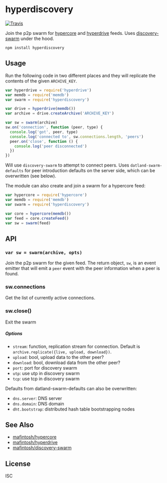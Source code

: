 # hyperdiscovery

[![Travis](https://api.travis-ci.org/karissa/hyperdiscovery)](https://travis-ci.org/karissa/hyperdiscovery)

Join the p2p swarm for [hypercore][core] and [hyperdrive][drive] feeds. Uses
[discovery-swarm][swarm] under the hood.

```
npm install hyperdiscovery
```

## Usage

Run the following code in two different places and they will replicate the contents of the given `ARCHIVE_KEY`.

```js
var hyperdrive = require('hyperdrive')
var memdb = require('memdb')
var swarm = require('hyperdiscovery')

var drive = hyperdrive(memdb())
var archive = drive.createArchive('ARCHIVE_KEY')

var sw = swarm(archive)
sw.on('connection', function (peer, type) {
  console.log('got', peer, type) 
  console.log('connected to', sw.connections.length, 'peers')
  peer.on('close', function () {
    console.log('peer disconnected')
  })
})
```

Will use `discovery-swarm` to attempt to connect peers. Uses `datland-swarm-defaults` for peer introduction defaults on the server side, which can be overwritten (see below).

The module can also create and join a swarm for a hypercore feed:

```js
var hypercore = require('hypercore')
var memdb = require('memdb')
var swarm = require('hyperdiscovery')

var core = hypercore(memdb())
var feed = core.createFeed()
var sw = swarm(feed)
```

## API

### `var sw = swarm(archive, opts)`

Join the p2p swarm for the given feed. The return object, `sw`, is an event emitter that will emit a `peer` event with the peer information when a peer is found.

### sw.connections

Get the list of currently active connections.

### sw.close()

Exit the swarm

##### Options

  * `stream`: function, replication stream for connection. Default is `archive.replicate({live, upload, download})`.
  * `upload`: bool, upload data to the other peer?
  * `download`: bool, download data from the other peer?
  * `port`: port for discovery swarm
  * `utp`: use utp in discovery swarm
  * `tcp`: use tcp in discovery swarm

Defaults from datland-swarm-defaults can also be overwritten:

  * `dns.server`: DNS server
  * `dns.domain`: DNS domain
  * `dht.bootstrap`: distributed hash table bootstrapping nodes

## See Also
- [mafintosh/hypercore][core]
- [mafintosh/hyperdrive][drive]
- [mafintosh/discovery-swarm][swarm]

## License
ISC

[core]: https://github.com/mafintosh/hypercore
[drive]: https://github.com/mafintosh/hyperdrive
[swarm]: https://github.com/mafintosh/discovery-swarm
